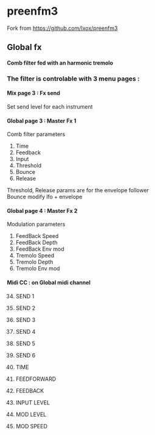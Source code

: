 # preenfm3

Fork from https://github.com/Ixox/preenfm3


## Global fx

#### Comb filter fed with an harmonic tremolo


### The filter is controlable with 3 menu pages :

#### Mix page 3 : Fx send

Set send level for each instrument


#### Global page 3 : Master Fx 1

Comb filter parameters

1. Time
2. Feedback
3. Input
4. Threshold
5. Bounce
6. Release

Threshold, Release params are for the envelope follower  
Bounce modify lfo + envelope

#### Global page 4 : Master Fx 2

Modulation parameters  

1. FeedBack Speed 
2. FeedBack Depth 
3. FeedBack Env mod
4. Tremolo Speed 
5. Tremolo Depth 
6. Tremolo Env mod


#### Midi CC : on Global midi channel

34.    SEND 1
35.    SEND 2
36.    SEND 3
37.    SEND 4
38.    SEND 5
39.    SEND 6

40.    TIME
41.    FEEDFORWARD
42.    FEEDBACK
43.    INPUT LEVEL
44.    MOD LEVEL
45.    MOD SPEED   

